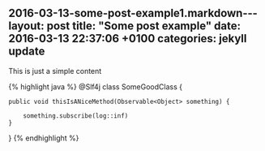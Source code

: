2016-03-13-some-post-example1.markdown---
layout: post
title:  "Some post example"
date:   2016-03-13 22:37:06 +0100
categories: jekyll update
---
This is just a simple content 

{% highlight java %}
@Slf4j
class SomeGoodClass {

    public void thisIsANiceMethod(Observable<Object> something) {
    
        something.subscribe(log::inf)
    }
}
{% endhighlight %}

